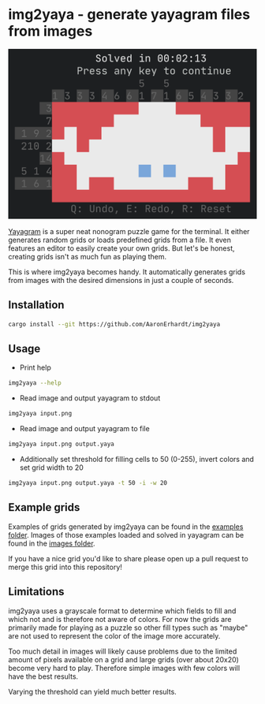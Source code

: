 # img2yaya - generate yayagram files from images

![yayagram image of ferris the crab created with img2yaya](images/ferris_yayagram.png)

[Yayagram](https://github.com/r00ster91/yayagram) is a super neat nonogram puzzle game for the terminal. It either generates random grids or loads predefined grids from a file. It even features an editor to easily create your own grids. But let's be honest, creating grids isn't as much fun as playing them.

This is where img2yaya becomes handy. It automatically generates grids from images with the desired dimensions in just a couple of seconds.

## Installation

```sh
cargo install --git https://github.com/AaronErhardt/img2yaya
```

## Usage

+ Print help

```sh
img2yaya --help
```

+ Read image and output yayagram to stdout

```sh
img2yaya input.png
```

+ Read image and output yayagram to file

```sh
img2yaya input.png output.yaya
```

+ Additionally set threshold for filling cells to 50 (0-255), invert colors and set grid width to 20

```sh
img2yaya input.png output.yaya -t 50 -i -w 20
```

## Example grids

Examples of grids generated by img2yaya can be found in the [examples folder](https://github.com/AaronErhardt/img2yaya/tree/main/examples). Images of those examples loaded and solved in yayagram can be found in the [images folder](https://github.com/AaronErhardt/img2yaya/tree/main/images).

If you have a nice grid you'd like to share please open up a pull request to merge this grid into this repository!

## Limitations

img2yaya uses a grayscale format to determine which fields to fill and which not and is therefore not aware of colors. For now the grids are primarily made for playing as a puzzle so other fill types such as "maybe" are not used to represent the color of the image more accurately.

Too much detail in images will likely cause problems due to the limited amount of pixels available on a grid and large grids (over about 20x20) become very hard to play. Therefore simple images with few colors will have the best results. 

Varying the threshold can yield much better results.